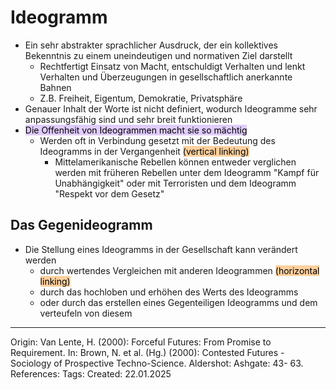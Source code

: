 # Ideogramm

- Ein sehr abstrakter sprachlicher Ausdruck, der ein kollektives Bekenntnis zu einem uneindeutigen und normativen Ziel darstellt
	- Rechtfertigt Einsatz von Macht, entschuldigt Verhalten und lenkt Verhalten und Überzeugungen in gesellschaftlich anerkannte Bahnen
	- Z.B. Freiheit, Eigentum, Demokratie, Privatsphäre
- Genauer Inhalt der Worte ist nicht definiert, wodurch Ideogramme sehr anpassungsfähig sind und sehr breit funktionieren
- <mark style="background: #D2B3FFA6;">Die Offenheit von Ideogrammen macht sie so mächtig</mark>
	- Werden oft in Verbindung gesetzt mit der Bedeutung des Ideogramms in der Vergangenheit <mark style="background: #FFB86CA6;">(vertical linking)</mark>
		- Mittelamerikanische Rebellen können entweder verglichen werden mit früheren Rebellen unter dem Ideogramm "Kampf für Unabhängigkeit" oder mit Terroristen und dem Ideogramm "Respekt vor dem Gesetz"

## Das Gegenideogramm

- Die Stellung eines Ideogramms in der Gesellschaft kann verändert werden
	- durch wertendes Vergleichen mit anderen Ideogrammen <mark style="background: #FFB86CA6;">(horizontal linking)</mark>
	- durch das hochloben und erhöhen des Werts des Ideogramms
	- oder durch das erstellen eines Gegenteiligen Ideogramms und dem verteufeln von diesem

---

Origin: Van Lente, H. (2000): Forceful Futures: From Promise to Requirement. In: Brown, N. et al. (Hg.) (2000): Contested Futures - Sociology of Prospective Techno-Science. Aldershot: Ashgate: 43- 63.
References: 
Tags: 
Created: 22.01.2025

